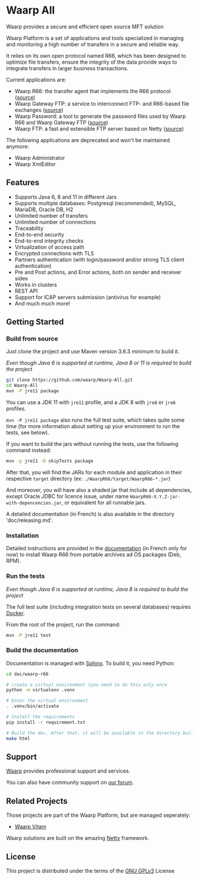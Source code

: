 Waarp All
=========

Waarp provides a secure and efficient open source MFT solution

Waarp Platform is a set of applications and tools specialized in managing and
monitoring a high number of transfers in a secure and reliable way.

It relies on its own open protocol named R66, which has been designed to
optimize file transfers, ensure the integrity of the data provide ways to
integrate transfers in larger business transactions.

Current applications are:
* Waarp R66: the transfer agent that implements the R66 protocol
  ([source](https://github.com/waarp/Waarp-All/tree/v3.5/WaarpR66))
* Waarp Gateway FTP: a service to interconnect FTP- and R66-based file exchanges
  ([source](https://github.com/waarp/Waarp-All/tree/v3.5/WaarpGatewayFtp))
* Waarp Password: a tool to generate the password files used by Waarp R66 and
  Waarp Gateway FTP
  ([source](https://github.com/waarp/Waarp-All/tree/v3.5/WaarpPassword))
* Waarp FTP: a fast and extensible FTP server based on Netty
  ([source](https://github.com/waarp/Waarp-All/tree/v3.5/WaarpFtp))

The following applications are deprecated and won't be maintained anymore:
- Waarp Administrator
- Waarp XmlEditor

## Features

* Supports Java 6, 8 and 11 in different Jars
* Supports multiple databases: Postgresql (recommended), MySQL, MariaDB,  Oracle DB, H2
* Unlimited number of transfers
* Unlimited number of connections
* Traceability
* End-to-end security
* End-to-end integrity checks
* Virtualization of access path
* Encrypted connections with TLS
* Partners authentication (with login/password and/or strong TLS client
  authentication)
* Pre and Post actions, and Error actions, both on sender and receiver sides
* Works in clusters
* REST API
* Support for ICAP servers submission (antivirus for example) 
* And much much more!


## Getting Started

### Build from source

Just clone the project and use Maven version 3.6.3 minimum to build it.

*Even though Java 6 is supported at runtime, Java 8 or 11 is required to build the
project*

```sh
git clone https://github.com/waarp/Waarp-All.git
cd Waarp-All
mvn -P jre11 package
```

You can use a JDK 11 with `jre11` profile, and a JDK 8 with `jre8` or `jre6` profiles.

`mvn -P jre11 package` also runs the full test suite, which takes quite some time (for more
information about setting up your environment to run the tests, see below).

If you want to build the jars without running the tests, use the following
command instead:

```sh
mvn -p jre11 -D skipTests package
```

After that, you will find the JARs for each module and application in their
respective `target` directory (ex: `./WaarpR66/target/WaarpR66-*.jar`)

And moreover, you will have also a shaded jar that include all dependencies,
except Oracle JDBC for licence issue, under name `WaarpR66-X.Y.Z-jar-with-depencencies.jar`, or
equivalent for all runnable jars.

A detailed documentation (in French) is also available in the directory 'doc/releasing.md'.


### Installation

Detailed instructions are provided in the
[documentation](https://doc.waarp.org/waarp-r66/latest/fr/ ) (in French only for
now) to install Waarp R66 from portable archives ad OS packages (Deb, RPM).

### Run the tests

*Even though Java 6 is supported at runtime, Java 8 is required to build the
project*

The full test suite (including integration tests on several databases) requires
[Docker](https://www.docker.com).

From the root of the project, run the command:

```sh
mvn -P jre11 test
```

### Build the documentation

Documentation is managed with [Sphinx](https://www.sphinx-doc.org/). To build
it, you need Python:

```sh
cd doc/waarp-r66

# create a virtual environment (you need to do this only once
python -m virtualenv .venv

# Enter the virtual environment
. .venv/bin/activate

# Install the requirements
pip install -r requirement.txt

# Build the doc. After that, it will be available in the directory build/html
make html
```

## Support

[Waarp](https://www.Waarp.fr) provides professional support and services.

You can also have community support on [our forum](https://discuss.waarp.org).

## Related Projects

Those projects are part of the Waarp Platform, but are managed seperately:

- [Waarp Vitam](https://github.com/waarp/WaarpVitam)

Waarp solutions are built on the amazing [Netty](https://netty.io/) framework.

## License

This project is distributed under the terms of the [GNU GPLv3](LICENSE.txt) License

